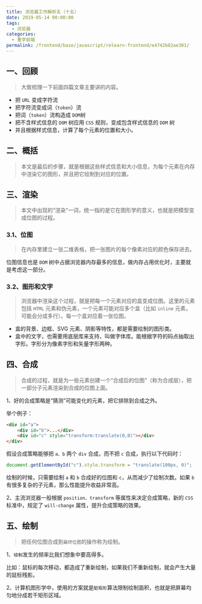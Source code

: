 ```yaml
---
title: 浏览器工作解析五（十五）
date: 2019-05-14 00:00:00
tags: 
  - 浏览器
categories: 
  - 重学前端
permalink: /frontend/base/javascript/relearn-frontend/e4742b82ae301/
---
```


## 一、回顾

> 大致梳理一下前面四篇文章主要讲的内容。

- 把 `URL` 变成字符流
- 把字符流变成词（`token`）流
- 把词（`token`）流构造成 `DOM`树
- 把不含样式信息的 `DOM` 树应用 `CSS` 规则，变成包含样式信息的 `DOM` 树
- 并且根据样式信息，计算了每个元素的位置和大小。

## 二、概括

> 本文是最后的步骤，就是根据这些样式信息和大小信息，为每个元素在内存中渲染它的图形，并且把它绘制到对应的位置。

## 三、渲染

> 本文中出现的“渲染”一词，统一指的是它在图形学的意义，也就是把模型变成位图的过程。

### 3.1、位图

> 在内存里建立一张二维表格，把一张图片的每个像素对应的颜色保存进去。

位图信息也是 `DOM` 树中占据浏览器内存最多的信息，做内存占用优化时，主要就是考虑这一部分。

### 3.2、图形和文字

> 浏览器中渲染这个过程，就是把每一个元素对应的盒变成位图。这里的元素包括 `HTML` 元素和伪元素，一个元素可能对应多个盒（比如 `inline` 元素，可能会分成多行）。每一个盒对应着一张位图。

- 盒的背景、边框、SVG 元素、阴影等特性，都是需要绘制的图形类。
- 盒中的文字，也需要用底层库来支持，叫做字体库。能根据字符的码点抽取出字形。字形分为像素字形和矢量字形两种。

## 四、合成

> 合成的过程，就是为一些元素创建一个“合成后的位图”（称为合成层），把一部分子元素渲染到合成的位图上面。

1、好的合成策略是“猜测”可能变化的元素，把它排除到合成之外。

举个例子：

```html
<div id="a">
    <div id="b">...</div>
    <div id="c" style="transform:translate(0,0)"></div>
</div>
```

假设合成策略能够把 `a、b` 两个 `div` 合成，而不把 `c` 合成，执行以下代码时：

```js
document.getElementById("c").style.transform = "translate(100px, 0)";
```

绘制的时候，只需要绘制 `a` 和 `b` 合成好的位图和 `c`，从而减少了绘制次数。如果 `b` 有很多复杂的子元素，那么性能提升收益非常高。

2、主流浏览器一般根据 `position、transform` 等属性来决定合成策略，新的 `CSS` 标准中，规定了 `will-change` 属性，提升合成策略的效果。

## 五、绘制

> 把任何位图合成到`最终位图`的操作称为绘制。

1、`绘制`发生的频率比我们想象中要高得多。

比如：鼠标的每次移动，都造成了重新绘制，如果我们不重新绘制，就会产生大量的鼠标残影。

2、计算机图形学中，使用的方案就是`脏矩形`算法限制绘制面积，也就是把屏幕均匀地分成若干矩形区域。
